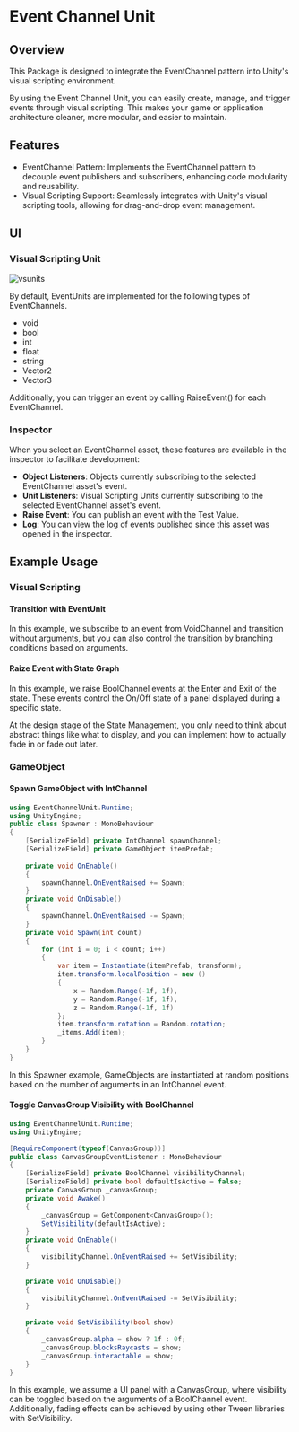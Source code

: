 # Event Channel Unit

## Overview

This Package is designed to integrate the EventChannel pattern into Unity's visual scripting environment.

By using the Event Channel Unit, you can easily create, manage, and trigger events through visual scripting.
This makes your game or application architecture cleaner, more modular, and easier to maintain.

## Features

- EventChannel Pattern: Implements the EventChannel pattern to decouple event publishers and subscribers, enhancing code modularity and reusability.
- Visual Scripting Support: Seamlessly integrates with Unity's visual scripting tools, allowing for drag-and-drop event management.

## UI

### Visual Scripting Unit

![vsunits](https://github.com/jnphgs/EventChannelUnit/assets/37029324/6928ca42-3048-4b92-bec2-8ac552df094c)

By default, EventUnits are implemented for the following types of EventChannels.

- void
- bool
- int
- float
- string
- Vector2
- Vector3

Additionally, you can trigger an event by calling RaiseEvent() for each EventChannel.

### Inspector

When you select an EventChannel asset, these features are available in the inspector to facilitate development:

- **Object Listeners**: Objects currently subscribing to the selected EventChannel asset's event.
- **Unit Listeners**: Visual Scripting Units currently subscribing to the selected EventChannel asset's event.
- **Raise Event**: You can publish an event with the Test Value.
- **Log**: You can view the log of events published since this asset was opened in the inspector.

## Example Usage

### Visual Scripting

#### Transition with EventUnit

In this example, we subscribe to an event from VoidChannel and transition without arguments, but you can also control the transition by branching conditions based on arguments.

#### Raize Event with State Graph

In this example, we raise BoolChannel events at the Enter and Exit of the state. 
These events control the On/Off state of a panel displayed during a specific state.

At the design stage of the State Management, you only need to think about abstract things like what to display, and you can implement how to actually fade in or fade out later.

### GameObject

#### Spawn GameObject with IntChannel

```cs
using EventChannelUnit.Runtime;
using UnityEngine;
public class Spawner : MonoBehaviour
{
    [SerializeField] private IntChannel spawnChannel;
    [SerializeField] private GameObject itemPrefab;
    
    private void OnEnable()
    {
        spawnChannel.OnEventRaised += Spawn;
    }
    private void OnDisable()
    {
        spawnChannel.OnEventRaised -= Spawn;
    }
    private void Spawn(int count)
    {
        for (int i = 0; i < count; i++)
        {
            var item = Instantiate(itemPrefab, transform);
            item.transform.localPosition = new ()
            {
                x = Random.Range(-1f, 1f),
                y = Random.Range(-1f, 1f),
                z = Random.Range(-1f, 1f)
            };
            item.transform.rotation = Random.rotation;
            _items.Add(item);
        }
    }
}
```

In this Spawner example, GameObjects are instantiated at random positions based on the number of arguments in an IntChannel event.

#### Toggle CanvasGroup Visibility with BoolChannel

```cs
using EventChannelUnit.Runtime;
using UnityEngine;

[RequireComponent(typeof(CanvasGroup))]
public class CanvasGroupEventListener : MonoBehaviour
{
    [SerializeField] private BoolChannel visibilityChannel;
    [SerializeField] private bool defaultIsActive = false;
    private CanvasGroup _canvasGroup;
    private void Awake()
    {
        _canvasGroup = GetComponent<CanvasGroup>();
        SetVisibility(defaultIsActive);
    }
    private void OnEnable()
    {
        visibilityChannel.OnEventRaised += SetVisibility;
    }

    private void OnDisable()
    {
        visibilityChannel.OnEventRaised -= SetVisibility;
    }

    private void SetVisibility(bool show)
    {
        _canvasGroup.alpha = show ? 1f : 0f;
        _canvasGroup.blocksRaycasts = show;
        _canvasGroup.interactable = show;
    }
}
```
In this example, we assume a UI panel with a CanvasGroup, where visibility can be toggled based on the arguments of a BoolChannel event. 
Additionally, fading effects can be achieved by using other Tween libraries with SetVisibility.

